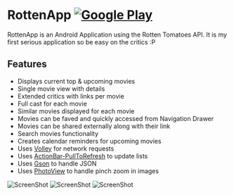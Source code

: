 RottenApp [![Google Play](http://developer.android.com/images/brand/en_generic_rgb_wo_45.png)](https://play.google.com/store/apps/details?id=com.rottenapp) 
=========

RottenApp is an Android Application using the Rotten Tomatoes API. It is my first serious application so be easy on the critics :P

## Features

* Displays current top & upcoming movies
* Single movie view with details
* Extended critics with links per movie
* Full cast for each movie
* Similar movies displayed for each movie
* Movies can be faved and quickly accessed from Navigation Drawer
* Movies can be shared externally along with their link
* Search movies functionality
* Creates calendar reminders for upcoming movies
* Uses [Volley](http://android.googlesource.com/platform/frameworks/volley) for network requests
* Uses [ActionBar-PullToRefresh](http://github.com/chrisbanes/ActionBar-PullToRefresh) to update lists
* Uses [Gson](http://code.google.com/p/google-gson/) to handle JSON
* Uses [PhotoView](http://github.com/chrisbanes/PhotoView) to handle pinch zoom in images



![ScreenShot](http://i.imgur.com/7oeRYPa.png) ![ScreenShot](http://i.imgur.com/HwN2ziL.png) ![ScreenShot](http://i.imgur.com/nB4s9xU.png) 

